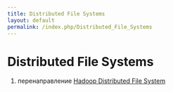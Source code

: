 ```yaml
---
title: Distributed File Systems
layout: default
permalink: /index.php/Distributed_File_Systems
---
```


# Distributed File Systems

1. перенаправление [Hadoop Distributed File System](Hadoop_Distributed_File_System)